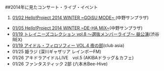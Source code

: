 ##2014年に見たコンサート・ライブ・イベント


1. [01/02 Hello!Project 2014 WINTER ~GOiSU MODE~ ](http://isbsh.silk.co/page/Hello!Project%202014%20WINTER%20~GOiSU%20MODE~%20140102)(中野サンプラザ)
- [01/05 Hello!Project 2014 WINTER ~DE-HA MiX~](http://isbsh.silk.co/page/Hello!Project%202014%20WINTER%20~DE-HA%20MiX~)(中野サンプラザ)
- [01/19 トレイニーズコレクション vol.8 ～選抜メンバーライブ～ 昼公演]()(渋谷REX)
- [01/19 アイドル・フィロソフィー VOL.4 夜の部]()(club asia)
- 01/25 姫ラジ (深川ギャザリア レインボーFM)
- 01/26 アキドラアイドルLIVE　vol.5 (AKIBAドラッグ＆カフェ)
- 01/26 ファンタスティック 2部 (六本木Bee-Hive)
